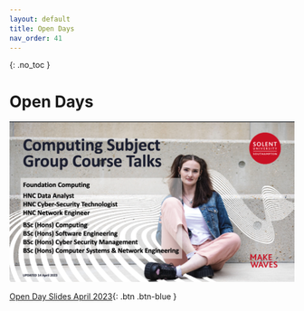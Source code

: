 ```yaml
---
layout: default
title: Open Days
nav_order: 41
---
```

{: .no_toc }

# Open Days

![](images/od_ap_23.png)


[Open Day Slides April 2023](https://github.com/martinsolent/solent_store/raw/main/open_days/NEW_OD_DAY_SLIDES_April_2023.pptx){: .btn .btn-blue }